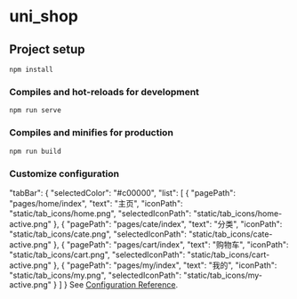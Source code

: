 # uni_shop

## Project setup
```
npm install
```

### Compiles and hot-reloads for development
```
npm run serve
```

### Compiles and minifies for production
```
npm run build
```

### Customize configuration
"tabBar": {
		"selectedColor": "#c00000",
		"list": [
			{
				"pagePath": "pages/home/index",
				"text": "主页",
				"iconPath": "static/tab_icons/home.png",
				"selectedIconPath": "static/tab_icons/home-active.png"
			},
			{
				"pagePath": "pages/cate/index",
				"text": "分类",
				"iconPath": "static/tab_icons/cate.png",
				"selectedIconPath": "static/tab_icons/cate-active.png"
			},
			{
				"pagePath": "pages/cart/index",
				"text": "购物车",
				"iconPath": "static/tab_icons/cart.png",
				"selectedIconPath": "static/tab_icons/cart-active.png"
			},
			{
				"pagePath": "pages/my/index",
				"text": "我的",
				"iconPath": "static/tab_icons/my.png",
				"selectedIconPath": "static/tab_icons/my-active.png"
			}
		]
	}
See [Configuration Reference](https://cli.vuejs.org/config/).
